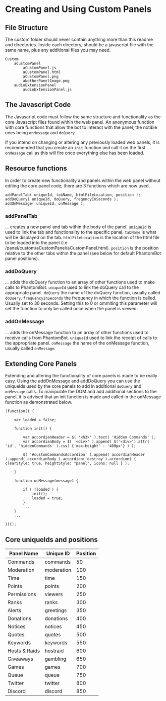 # Creating and Using Custom Panels
## File Structure
The custom folder should never contain anything more than this readme and directories. Inside each directory, should be a javascript file with the same name, plus any additional files you may need.
```
Custom
    aCustomPanel
        aCustomPanel.js
        aCustomPanel.html
        aCustomPanel.png
        aNotherPanelImage.png
    audioExtensionPanel
    	audioExtensionPanel.js
```
## The Javascript Code
The Javascript code must follow the same structure and functionality as the core Javascript files found within the web panel. An anonymous function with core functions that allow the bot to interact with the panel, the notible ones being `onMessage` and `doQuery`.

If you intend on changing or altering any previously loaded web panels, it is recommended that you create an `init` function and call it on the first `onMessage` call as this will fire once everything else has been loaded.

## Resource functions
In order to create new functionality and panels within the web panel without editing the core panel code, there are 3 functions which are now used.
```
addPanelTab( uniqueId, tabName, htmlFileLocation, position );
addDoQuery( uniqueId, doQuery, freqencyInSeconds );
addOnMessage( uniqueId, onMessage );
```

### addPanelTab
... creates a new panel and tab within the body of the panel.
`uniqueId` is used to link the tab and functionality to the specific panel.
`tabName` is what will be displayed on the tab.
`htmlFileLocation` is the location of the html file to be loaded into the panel (i.e /panel/custom/aCustomPanel/aCustomPanel.html).
`position` is the position relative to the other tabs within the panel (see below for default PhantomBot panel positions).

### addDoQuery
... adds the doQuery function to an array of other functions used to make calls to PhantomBot.
`uniqueId` used to link the doQuery call to the appropriate panel.
`doQuery` the name of the doQuery function, usually called `doQuery`.
`frequencyInSeconds` the frequency in which the function is called. Usually set to 30 seconds. Setting this to 0 or ommiting this parameter will set the function to only be called once when the panel is viewed.

### addOnMessage
... adds the onMessage function to an array of other functions used to receive calls from PhantomBot.
`uniqueId` used to link the receipt of calls to the appropriate panel.
`onMessage` the name of the onMessage function, usually called `onMessage`.

## Extending Core Panels
Extending and altering the functionality of core panels is made to be really easy. Using the addOnMessage and addDoQuery you can use the uniqueIds used by the core panels to add in additional `doQuery` and `onMessage` calls. To manipulate the DOM and add additional sections to the panel, it is advised that an init function is made and called in the onMessage function as demonstrated below.
```
(function() {

    var loaded = false;

	function init() {

		var accordianHeader = $( '<h3>' ).text( 'Hidden Commands' );
		var accordianBody = $( '<div>' ).append( $('<div>').attr( 'id', 'hiddenCommands' ).css( {'max-height' : '400px'} ) );

		$( '#customCommandsAccordion' ).append( accordianHeader ).append( accordianBody ).accordion('destroy').accordion( { clearStyle: true, heightStyle: "panel", icons: null } );

	}

	function onMessage(message) {

        if ( !loaded ) {
            init();
            loaded = true;
        }
		...
    }
    ...

})();
 ```

## Core uniqueIds and positions


|Panel Name|Unique ID|Position|
|----------|---------|--------|
|Commands|commands|50|
|Moderation|moderation|100|
|Time|time|150|
|Points|points|200|
|Permissions|viewers|250|
|Ranks|ranks|300|
|Alerts|greetings|350|
|Donations|donations|400|
|Notices|notices|450|
|Quotes|quotes|500|
|Keywords|keywords|550|
|Hosts & Raids|hostraid|600|
|Giveaways|gambling|650|
|Games|games|700|
|Queue|queue|750|
|Twitter|twitter|800|
|Discord|discord|850|

